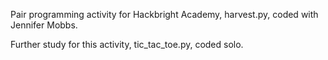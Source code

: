 Pair programming activity for Hackbright Academy, harvest.py, coded with Jennifer Mobbs.

Further study for this activity, tic_tac_toe.py, coded solo.